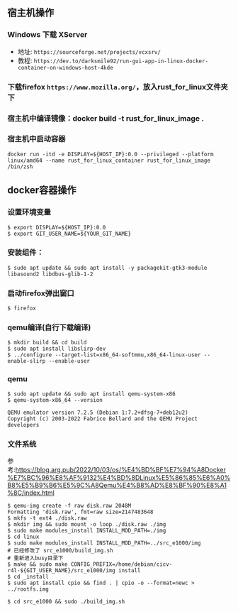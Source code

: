 ## 宿主机操作
### Windows 下载 XServer
- 地址: `https://sourceforge.net/projects/vcxsrv/`
- 教程: `https://dev.to/darksmile92/run-gui-app-in-linux-docker-container-on-windows-host-4kde`

### 下载firefox `https://www.mozilla.org/`，放入rust_for_linux文件夹下
### 宿主机中编译镜像：docker build -t rust_for_linux_image .
### 宿主机中启动容器
```shell
docker run -itd -e DISPLAY=${HOST_IP}:0.0 --privileged --platform linux/amd64 --name rust_for_linux_container rust_for_linux_image /bin/zsh
```
## docker容器操作
### 设置环境变量
```shell
$ export DISPLAY=${HOST_IP}:0.0
$ export GIT_USER_NAME=${YOUR_GIT_NAME}
```
### 安装组件：
```shell
$ sudo apt update && sudo apt install -y packagekit-gtk3-module libasound2 libdbus-glib-1-2
```
### 启动firefox弹出窗口
```shell
$ firefox
```
### qemu编译(自行下载编译)
```shell
$ mkdir build && cd build
$ sudo apt install libslirp-dev
$ ../configure --target-list=x86_64-softmmu,x86_64-linux-user --enable-slirp --enable-user
```

### qemu
```shell
$ sudo apt update && sudo apt install qemu-system-x86
$ qemu-system-x86_64 --version

QEMU emulator version 7.2.5 (Debian 1:7.2+dfsg-7+deb12u2)
Copyright (c) 2003-2022 Fabrice Bellard and the QEMU Project developers

```

### 文件系统
参考:https://blog.arg.pub/2022/10/03/os/%E4%BD%BF%E7%94%A8Docker%E7%BC%96%E8%AF%9132%E4%BD%8DLinux%E5%86%85%E6%A0%B8%E5%B9%B6%E5%9C%A8Qemu%E4%B8%AD%E8%BF%90%E8%A1%8C/index.html
```shell
$ qemu-img create -f raw disk.raw 2048M
Formatting 'disk.raw', fmt=raw size=2147483648
$ mkfs -t ext4 ./disk.raw
$ mkdir img && sudo mount -o loop ./disk.raw ./img
$ sudo make modules_install INSTALL_MOD_PATH=./img
$ cd linux
$ sudo make modules_install INSTALL_MOD_PATH=../src_e1000/img
# 已经修改了 src_e1000/build_img.sh
# 重新进入busy目录下
$ make && sudo make CONFIG_PREFIX=/home/debian/cicv-r4l-${GIT_USER_NAME}/src_e1000/img install
$ cd _install
$ sudo apt install cpio && find . | cpio -o --format=newc > ../rootfs.img

$ cd src_e1000 && sudo ./build_img.sh
```

